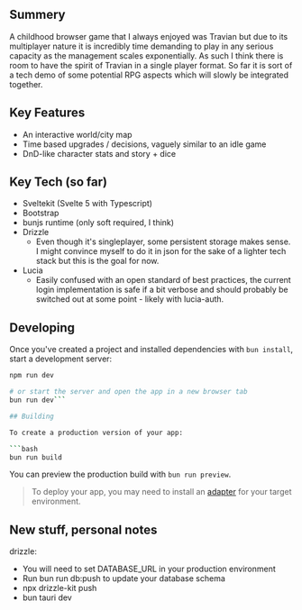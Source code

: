 ## Summery
A childhood browser game that I always enjoyed was Travian but due to its multiplayer nature it is incredibly time demanding to play in any serious capacity as the management scales exponentially. As such I think there is room to have the spirit of Travian in a single player format. So far it is sort of a tech demo of some potential RPG aspects which will slowly be integrated together.

## Key Features
* An interactive world/city map
* Time based upgrades / decisions, vaguely similar to an idle game
* DnD-like character stats and story + dice

## Key Tech (so far)
* Sveltekit (Svelte 5 with Typescript)
* Bootstrap
* bunjs runtime (only soft required, I think)
* Drizzle
  * Even though it's singleplayer, some persistent storage makes sense. I might convince myself to do it in json for the sake of a lighter tech stack but this is the goal for now.
* Lucia
  * Easily confused with an open standard of best practices, the current login implementation is safe if a bit verbose and should probably be switched out at some point - likely with lucia-auth.

## Developing
Once you've created a project and installed dependencies with `bun install`, start a development server:

```bash
npm run dev

# or start the server and open the app in a new browser tab
bun run dev```

## Building

To create a production version of your app:

```bash
bun run build
```

You can preview the production build with `bun run preview`.

> To deploy your app, you may need to install an [adapter](https://svelte.dev/docs/kit/adapters) for your target environment.

## New stuff, personal notes
drizzle: 
  - You will need to set DATABASE_URL in your production environment  
  - Run bun run db:push to update your database schema  
  - npx drizzle-kit push
  - bun tauri dev
